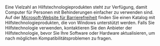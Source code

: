 Eine Vielzahl an Hilfstechnologieprodukten steht zur Verfügung, damit Computer für Personen mit Behinderungen einfacher zu verwenden sind. Auf der [Microsoft-Website für Barrierefreiheit](http://go.microsoft.com/fwlink/?LinkId=8431) finden Sie einen Katalog mit Hilfstechnologieprodukten, die von Windows unterstützt werden. Falls Sie Hilfstechnologie verwenden, kontaktieren Sie den Anbieter der Hilfstechnologie, bevor Sie Ihre Software oder Hardware aktualisieren, um nach möglichen Kompatibilitätsproblemen zu fragen.

<!--HONumber=Oct16_HO1-->


